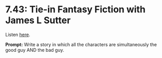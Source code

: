 # 7.43: Tie-in Fantasy Fiction with James L Sutter 

Listen [here](http://www.writingexcuses.com/2012/10/21/writing-excuses-7-43-tie-in-fantasy-fiction-with-james-l-sutter/). 

**Prompt:** Write a story in which all the characters are simultaneously the good guy AND the bad guy.
